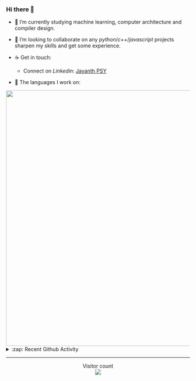 ### Hi there 👋

- 🌱 I’m currently studying machine learning, computer architecture and compiler design.

- 👯 I’m looking to collaborate on any *python*/*c++*/*javascript* projects sharpen my skills and get some experience.

- ☕ Get in touch:
  +  Connect on *Linkedin*: [Jayanth PSY](https://www.linkedin.com/in/jayanth-p-b3924812a/)

<!--- ⚡ Fun fact: *Python* is older than *C++* and *Java*. -->

- :memo: The languages I work on: 

<img src="https://wakatime.com/share/@j_tesla/bdf4246a-6e44-4441-87e6-ea13fc96a824.png" width="700"/>

<details>
  <summary>:zap: Recent Github Activity</summary>
  
<!--START_SECTION:activity-->
1. ❗️ Opened issue [#1](https://github.com/j-tesla/github-bookmarks/issues/1) in [j-tesla/github-bookmarks](https://github.com/j-tesla/github-bookmarks)
2. 🎉 Merged PR [#6](https://github.com/j-tesla/all-blogs/pull/6) in [j-tesla/all-blogs](https://github.com/j-tesla/all-blogs)
3. 🎉 Merged PR [#66](https://github.com/j-tesla/blog-list-frontend/pull/66) in [j-tesla/blog-list-frontend](https://github.com/j-tesla/blog-list-frontend)
4. 🎉 Merged PR [#52](https://github.com/j-tesla/blog-list/pull/52) in [j-tesla/blog-list](https://github.com/j-tesla/blog-list)
5. 🎉 Merged PR [#65](https://github.com/j-tesla/blog-list-frontend/pull/65) in [j-tesla/blog-list-frontend](https://github.com/j-tesla/blog-list-frontend)
<!--END_SECTION:activity-->

</details>

-----

<p align="center"> 
  Visitor count<br>
  <img src="https://profile-counter.glitch.me/j-tesla/count.svg" />
</p>












<!--
**j-tesla/j-tesla** is a ✨ _special_ ✨ repository because its `README.md` (this file) appears on your GitHub profile.

Here are some ideas to get you started:

- 🔭 I’m currently working on ...
- 🌱 I’m currently learning ...
- 👯 I’m looking to collaborate on ...
- 🤔 I’m looking for help with ...
- 💬 Ask me about ...
- 📫 How to reach me: ...
- 😄 Pronouns: ...
- ⚡ Fun fact: ...
-->

